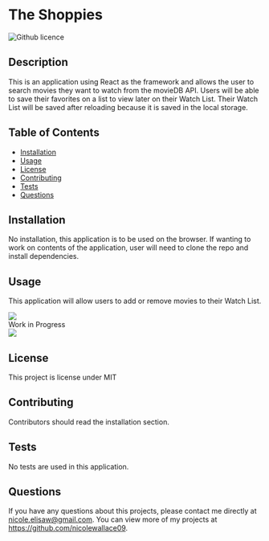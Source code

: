 # The Shoppies 

![Github licence](http://img.shields.io/badge/license-MIT-blue.svg)

## Description 
This is an application using React as the framework and allows the user to search movies they want to watch from the movieDB API. Users will be able to save their favorites on a list to view later on their Watch List. Their Watch List will be saved after reloading because it is saved in the local storage. 

## Table of Contents
* [Installation](#installation)
* [Usage](#usage)
* [License](#license)
* [Contributing](#contributing)
* [Tests](#tests)
* [Questions](#questions)

## Installation 
No installation, this application is to be used on the browser. If wanting to work on contents of the application, user will need to clone the repo and install dependencies. 

## Usage 
This application will allow users to add or remove movies to their Watch List.<br>
<!-- <!-- Please view deployed application on [Heroku](https://nw-shopshop.herokuapp.com//)<br>-- -->
<img src='public/images/search.png'><br>
Work in Progress<br>
<img src='public/images/watchlist.png'>

## License 
This project is license under MIT

## Contributing 
Contributors should read the installation section. 

## Tests
No tests are used in this application.

## Questions
If you have any questions about this projects, please contact me directly at nicole.elisaw@gmail.com. You can view more of my projects at https://github.com/nicolewallace09.
